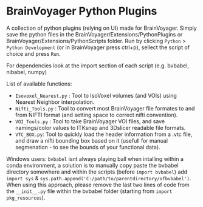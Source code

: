 # BrainVoyager Python Plugins

A collection of python plugins (relying on UI) made for BrainVoyager.
Simply save the python files in the BrainVoyager/Extensions/PythonPlugins or BrainVoyager/Extensions/PythonScripts folder.
Run by clicking `Python` > `Python Development` (or in BrainVoyager press ctrl+p), sellect the script of choice and press `Run`.

For dependencies look at the import section of each script (e.g. bvbabel, nibabel, numpy)

List of available functions:
+ `Isovoxel_Nearest.py` : Tool to IsoVoxel volumes (and VOIs) using Nearest Neighbor interpolation.
+ `Nifti_Tools.py` : Tool to convert most BrainVoyager file formates to and from NIFTI format (and setting space to correct nifti convention).
+ `VOI_Tools.py` : Tool to take BrainVoyager VOI files, and save namings/color values to ITKsnap and 3Dslicer readable file formats.
+ `VTC_BOX.py`: Tool to quickly load the header information from a .vtc file, and draw a nifti bounding box based on it (usefull for manual segmenation - to see the bounds of your functional data).


Windows users: `bvbabel` isnt always playing ball when intalling within a conda environment, a solution is to manually copy paste the bvbabel directory somewhere and within the scripts (before `import bvbabel`) add `import sys` & `sys.path.append('C:/path/to/parentdirectory/ofbvbabel')`.
When using this approach, please remove the last two lines of code from the `__init__.py` file within the bvbabel folder (starting from `import pkg_resources`).
